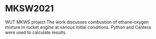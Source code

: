 # MKSW2021
WUT MKWS project  The work discusses combustion of ethane-oxygen mixture in rocket engine at various initial conditions. Python and Cantera were used to calculate results.
